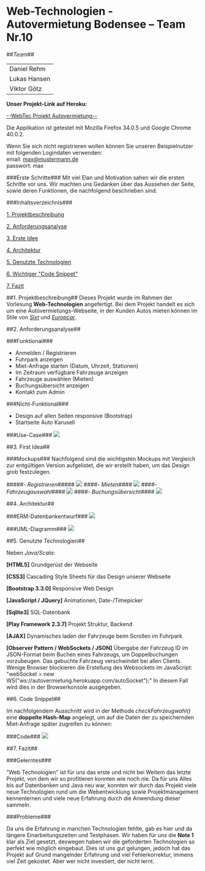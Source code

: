 Web-Technologien - Autovermietung Bodensee – Team Nr.10
====================================================
<p></p>

##*Team*##
<table>
	<tr><td>Daniel Rehm</td></tr>
	<tr><td>Lukas Hansen</td></tr>
	<tr><td>Viktor Götz</td></tr>
</table>

**Unser Projekt-Link auf Heroku:**

[--WebTec Projekt Autovermietung--](http://autovermietung.herokuapp.com "WebTec : autovermietung.herokuapp.com")

Die Applikation ist getestet mit Mozilla Firefox 34.0.5 und Google Chrome 40.0.2.

Wenn Sie sich nicht registrieren wollen können Sie unseren Beispielnutzer mit folgenden Logindaten verwenden: <br/>
email: max@mustermann.de <br/>
passwort: max

###Erste Schritte###
Mit viel Elan und Motivation sahen wir die ersten Schritte vor uns. Wir machten uns Gedanken über das Aussehen der Seite, sowie deren Funktionen, die nachfolgend beschrieben sind.

###Inhaltsverzeichnis###

<a href="#projektbeschreibung">1. Projektbeschreibung</a>

<a href="#anforderung">2. Anforderungsanalyse</a>

<a href="#idee">3. Erste Idee</a>

<a href="#arch">4. Architektur</a>

<a href="#tech">5. Genutzte Technologien</a>

<a href="#code">6. Wichtiger "Code Snippet"</a>

<a href="#fazit">7. Fazit</a>
 
##<a name="projektbeschreibung">1. Projektbeschreibung</a>##
Dieses Projekt wurde im Rahmen der Vorlesung **Web-Technologien** angefertigt. Bei dem Projekt handelt es sich um eine Autovermietungs-Webseite, in der Kunden Autos mieten können im Stile von [*Sixt*](http://sixt.de "") und [*Europcar*](http://europcar.de "").

##<a name="anforderung">2. Anforderungsanalyse</a>##

###Funktional###
 - Anmelden / Registrieren
 - Fuhrpark anzeigen
 - Miet-Anfrage starten (Datum, Uhrzeit, Stationen)
 - Im Zeitraum verfügbare Fahrzeuge anzeigen
 - Fahrzeuge auswählen (Mieten)
 - Buchungsübersicht anzeigen
 - Kontakt zum Admin

###Nicht-Funktional###
 - Design auf allen Seiten responsive (Bootstrap)
 - Startseite Auto Karusell

###Use-Case###
<img src="/public/images/usecase.jpg">

##<a name="idee">3. First Idea</a>##

###Mockups###
Nachfolgend sind die wichtigsten Mockups mit Vergleich zur entgültigen Version aufgelistet, die wir erstellt haben, um das Design grob festzulegen. 

#####*- Registrieren*#####
<img src="/public/images/registrieren.JPG">
####*- Mieten*####
<img src="/public/images/mieten.JPG">
####*- Fahrzeugauswahl*####
<img src="/public/images/fahrzeugauswahl.JPG">
####*- Buchungsübersicht*####
<img src="/public/images/bestelluebersicht.JPG">

##<a name="arch">4. Architektur</a>##

###ERM-Datenbankentwurf###
<img src="/public/images/erm.JPG">


###UML-Diagramm###
<img src="/public/images/uml.JPG">

##<a name="tech">5. Genutzte Technologien</a>##

Neben *Java*/*Scala*:

**[HTML5]** Grundgerüst der Webseite

**[CSS3]** Cascading Style Sheets für das Design unserer Webseite

**[Bootstrap 3.3.0]** Responsive Web Design

**[JavaScript / JQuery]** Animationen, Date-/Timepicker

**[Sqlite3]** SQL-Datenbank

**[Play Framework 2.3.7]** Projekt Struktur, Backend

**[AJAX]** Dynamisches laden der Fahrzeuge beim Scrollen im Fuhrpark

**[Observer Pattern / WebSockets / JSON]** Übergabe der Fahrzeug ID im JSON-Format beim Buchen eines Fahrzeugs, um Doppelbuchungen vorzubeugen. Das gebuchte Fahrzeug verschwindet bei allen Clients.<br/>
Wenige Browser blockieren die Erstellung des Websockets im JavaScript: "webSocket = new WS("ws://autovermietung.herokuapp.com/autoSocket");" In diesem Fall wird dies in der Browserkonsole ausgegeben.
 
##<a name="code">6. Code Snippet</a>##

Im nachfolgendem Ausschnitt wird in der Methode *checkFahrzeugwahl()* eine **doppelte Hash-Map** angelegt, um auf die Daten der zu speichernden Miet-Anfrage später zugreifen zu können:

###Code###
<img src="/public/images/wichtigercode.jpg">

##<a name="fazit">7. Fazit</a>##

###Gelerntes###

"Web Technologien" ist für uns das erste und nicht bei Weitem das letzte Projekt, von dem wir so profitieren konnten wie noch nie.
Da für uns Alles bis auf Datenbanken und Java neu war, konnten wir durch das Projekt viele neue Technologien rund um die Webentwicklung sowie Projektmanagement kennenlernen und viele neue Erfahrung durch die Anwendung dieser sammeln.

###Probleme###

Da uns die Erfahrung in manchen Technologien fehlte, gab es hier und da längere Einarbeitungszeiten und Testphasen. Wir haben für uns die **Note 1** klar als Ziel gesetzt, deswegen haben wir die geforderten Technologien so perfekt wie möglich eingebaut.  Dies ist uns gut gelungen, jedoch hat das Projekt auf Grund mangelnder Erfahrung und viel Fehlerkorrektur, immens viel Zeit gekostet. Aber wer nicht investiert, der nicht lernt.
